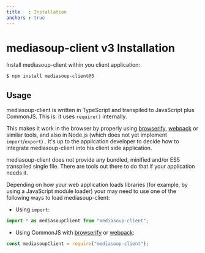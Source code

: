 ```yaml
---
title   : Installation
anchors : true
---
```



# mediasoup-client v3 Installation

Install mediasoup-client within you client application:

```bash
$ npm install mediasoup-client@3
```


## Usage

mediasoup-client is written in TypeScript and transpiled to JavaScript plus CommonJS. This is: it uses `require()` internally.

This makes it work in the browser by properly using [browserify](http://browserify.org), [webpack](https://webpack.js.org) or similar tools, and also in Node.js (which does not yet implement `import`/`export`) . It's up to the application developer to decide how to integrate mediasoup-client into his client side application.

<div markdown="1" class="note">
mediasoup-client does not provide any bundled, minified and/or ES5 transpiled single file. There are tools out there to do that if your application needs it.
</div>

Depending on how your web application loads libraries (for example, by using a JavaScript module loader) your may need to use one of the following ways to load mediasoup-client:

* Using `import`:

```javascript
import * as mediasoupClient from "mediasoup-client";
```

* Using CommonJS with [browserify](http://browserify.org) or [webpack](https://webpack.github.io): 

```javascript
const mediasoupClient = require("mediasoup-client");
```
